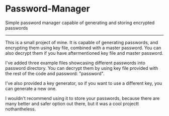 # Password-Manager
Simple password manager capable of generating and storing encrypted passwords
___

This is a small project of mine. It is capable of generating passwords, and encrypting them using key file, combined with a master password. You can also decrypt them if you have aftermentioned key file and master password.

I've added three example files showcasing different passwords into password directory. You can decrypt them by using key file provided with the rest of the code and password: "password".

I've also provided a key generator, so if you want to use a different key, you can generate a new one.

I wouldn't recommend using it to store your passwords, because there are many better and safer option out there, but it was a cool projectt nothantheless.
